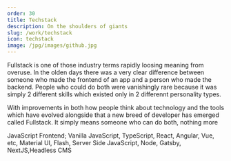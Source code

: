 ```yaml
---
order: 30
title: Techstack
description: On the shoulders of giants
slug: /work/techstack
icon: techstack
image: /jpg/images/github.jpg
---
```

Fullstack is one of those industry terms rapidly loosing meaning from overuse. In the olden days there was a very clear difference between someone who made the frontend of an app and a person who made the backend. People who could do both were vanishingly rare because it was simply 2 different skills which existed only in 2 differennt personality types. 

With improvements in both how people think about technology and the tools which have evolved alongside that a new breed of developer has emerged called Fullstack. It simply means someone who can do both, nothing more

JavaScript Frontend; Vanilla JavaScript, TypeScript, React, Angular, Vue, etc, Material UI, Flash, Server Side JavaScript, Node, Gatsby, NextJS,Headless CMS
